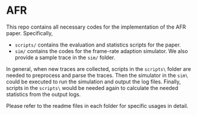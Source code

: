 # AFR
This repo contains all necessary codes for the implementation of the AFR paper. Specifically, 
- `scripts/` contains the evaluation and statistics scripts for the paper.
- `sim/` contains the codes for the frame-rate adaption simulator. We also provide a sample trace in the `sim/` folder.

In general, when new traces are collected, scripts in the `scripts\` folder are needed to preprocess and parse the traces. Then the simulator in the `sim\` could be executed to run the simulation and output the log files. Finally, scripts in the `scripts\` would be needed again to calculate the needed statistics from the output logs.

Please refer to the readme files in each folder for specific usages in detail.
